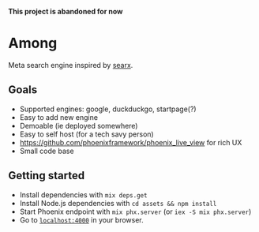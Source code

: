 **This project is abandoned for now**

# Among

Meta search engine inspired by [searx](https://asciimoo.github.io/searx/).

## Goals

- Supported engines: google, duckduckgo, startpage(?)
- Easy to add new engine
- Demoable (ie deployed somewhere)
- Easy to self host (for a tech savy person)
- https://github.com/phoenixframework/phoenix_live_view for rich UX
- Small code base

## Getting started

* Install dependencies with `mix deps.get`
* Install Node.js dependencies with `cd assets && npm install`
* Start Phoenix endpoint with `mix phx.server` (or `iex -S mix phx.server`)
* Go to [`localhost:4000`](http://localhost:4000) in your browser.

